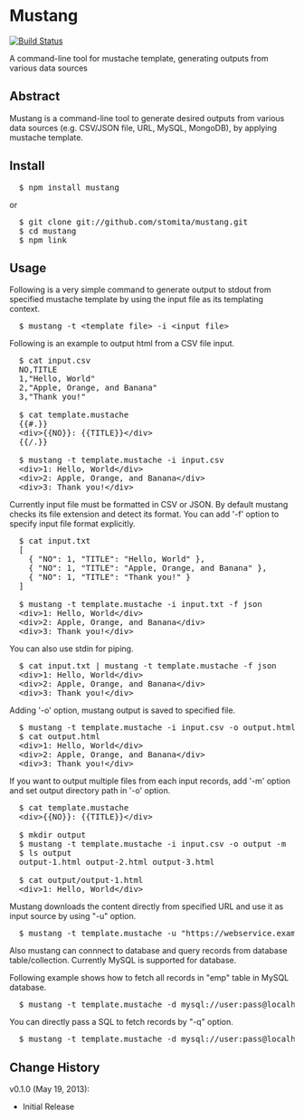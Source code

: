 # Mustang 

[![Build Status](https://secure.travis-ci.org/stomita/mustang.png)](http://travis-ci.org/stomita/mustang)

A command-line tool for mustache template, generating outputs from various data sources


## Abstract

Mustang is a command-line tool to generate desired outputs from various data sources (e.g. CSV/JSON file, URL, MySQL, MongoDB), by applying mustache template. 

## Install

<pre>
  $ npm install mustang
</pre>

or

<pre>
  $ git clone git://github.com/stomita/mustang.git 
  $ cd mustang
  $ npm link
</pre>

## Usage

Following is a very simple command to generate output to stdout from specified mustache template by using the input file as its templating context.

<pre>
  $ mustang -t &lt;template_file&gt; -i &lt;input_file&gt;
</pre>

Following is an example to output html from a CSV file input.

<pre>
  $ cat input.csv
  NO,TITLE
  1,"Hello, World"
  2,"Apple, Orange, and Banana"
  3,"Thank you!"

  $ cat template.mustache
  {{#.}}
  &lt;div&gt;{{NO}}: {{TITLE}}&lt;/div&gt;
  {{/.}}

  $ mustang -t template.mustache -i input.csv
  &lt;div&gt;1: Hello, World&lt;/div&gt;
  &lt;div&gt;2: Apple, Orange, and Banana&lt;/div&gt;
  &lt;div&gt;3: Thank you!&lt;/div&gt;
</pre>

Currently input file must be formatted in CSV or JSON.
By default mustang checks its file extension and detect its format.
You can add '-f' option to specify input file format explicitly.

<pre>
  $ cat input.txt
  [
    { "NO": 1, "TITLE": "Hello, World" },
    { "NO": 1, "TITLE": "Apple, Orange, and Banana" },
    { "NO": 1, "TITLE": "Thank you!" }
  ]

  $ mustang -t template.mustache -i input.txt -f json
  &lt;div&gt;1: Hello, World&lt;/div&gt;
  &lt;div&gt;2: Apple, Orange, and Banana&lt;/div&gt;
  &lt;div&gt;3: Thank you!&lt;/div&gt;
</pre>

You can also use stdin for piping.

<pre>
  $ cat input.txt | mustang -t template.mustache -f json
  &lt;div&gt;1: Hello, World&lt;/div&gt;
  &lt;div&gt;2: Apple, Orange, and Banana&lt;/div&gt;
  &lt;div&gt;3: Thank you!&lt;/div&gt;  
</pre>

Adding '-o' option, mustang output is saved to specified file.

<pre>
  $ mustang -t template.mustache -i input.csv -o output.html
  $ cat output.html
  &lt;div&gt;1: Hello, World&lt;/div&gt;
  &lt;div&gt;2: Apple, Orange, and Banana&lt;/div&gt;
  &lt;div&gt;3: Thank you!&lt;/div&gt;  
</pre>

If you want to output multiple files from each input records, add '-m' option and set output directory path in '-o' option.

<pre>
  $ cat template.mustache
  &lt;div&gt;{{NO}}: {{TITLE}}&lt;/div&gt;

  $ mkdir output
  $ mustang -t template.mustache -i input.csv -o output -m
  $ ls output
  output-1.html output-2.html output-3.html

  $ cat output/output-1.html
  &lt;div&gt;1: Hello, World&lt;/div&gt;
</pre>

Mustang downloads the content directly from specified URL and use it as input source by using "-u" option.

<pre>
  $ mustang -t template.mustache -u "https://webservice.example.org/search?q=London" -f json
</pre>

Also mustang can connnect to database and query records from database table/collection. Currently MySQL is supported for database.

Following example shows how to fetch all records in "emp" table in MySQL database.

<pre>
  $ mustang -t template.mustache -d mysql://user:pass@localhost/database -c emp
</pre>

You can directly pass a SQL to fetch records by "-q" option.

<pre>
  $ mustang -t template.mustache -d mysql://user:pass@localhost/database -q 'SELECT * FROM emp WHERE deptno = 1234'
</pre>


## Change History


v0.1.0 (May 19, 2013):

* Initial Release